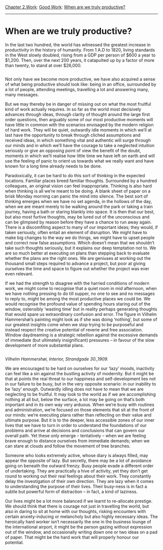 [Chapter 2.Work](https://www.theschooloflife.com/thebookoflife/category/work/): [Good Work](https://www.theschooloflife.com/thebookoflife/category/work/good-work/): [When are we truly productive?](https://www.theschooloflife.com/thebookoflife/when-are-we-truly-productive/)

* * *

# When are we truly productive?

In the last two hundred, the world has witnessed the greatest increase in productivity in the history of humanity. From 1 A.D to 1820, living standards in the West slowly doubled, rising from a GDP per person of $600 a year to $1,200. Then, over the next 200 years, it catapulted up by a factor of more than twenty, to stand at over $26,000.

<figure class="aligncenter"><img src="https://lh6.googleusercontent.com/aRxlID6jf8jhKmbvmrcn3-WEiRrvC8PLBCvb9iZxCz56dBnNJKIUg8AANOnerSyhfpSJ2xOuZ5OY0AhU_9PzITSsAiy2coyyuVZfY2-oVM6XIC8w-aIvzzS1a3OKlH5Dt0ejnhSg" alt=""></figure>

Not only have we become more productive, we have also acquired a sense of what being productive should look like: being in an office, surrounded by a lot of people, attending meetings, travelling a lot and answering many, many messages.

But we may thereby be in danger of missing out on what the most fruitful kind of work actually requires. In so far as the world most decisively advances through ideas, through clarity of thought around the large first order questions, then arguably some of our most productive moments will have little in common with the scenarios envisaged by the modern religion of hard work. They will be quiet, outwardly idle moments in which we’ll at last have the opportunity to break through cliched assumptions and received ideas, in which something vital and authentic will surge through our minds and in which we’ll have the courage to take a neglected intuition seriously or give an opposing point of view the benefit of the doubt, moments in which we’ll realise how little time we have left on earth and will use the feeling of panic to orient us towards what we really want and have known for a long time already needs to be done.  
  
Paradoxically, it can be hard to do this sort of thinking in the expected locations. Familiar places breed familiar thoughts. Surrounded by a hundred colleagues, an original vision can feel inappropriate. Thinking is also hard when thinking is all we’re meant to be doing. A blank sheet of paper on a brisk Monday morning can panic the mind into silence. The best sort of thinking emerges when we have no set agenda, in the hollows of the day, when we are meant merely to be walking around the park or taking a train journey, having a bath or staring blankly into space. It is then that our best, but also most furtive thoughts, may be lured out of the unconscious and can be glimpsed by reason before they have a chance to run away again. There is a discomfiting aspect to many of our important ideas; they would, if taken seriously, often entail an element of disruption. We might have to make big changes to the way we do things, we might have to upset people and correct now false assumptions. Which doesn’t mean that we shouldn’t take such thoughts seriously, but it explains our deep temptation not to. We are so much better at executing on plans than stepping back to evaluate whether the plans are the right ones. We are geniuses at working out the thousand small steps required to advance a project, but poor at giving ourselves the time and space to figure out whether the project was ever even relevant.

If we had the strength to disagree with the harried conditions of modern work, we might come to recognise that a quiet room in mid afternoon, when we have nothing pressing to do till supper, no one to see and no messages to reply to, might be among the most productive places we could be. We would recognise the profound value of spending hours staring out of the window, ostensibly ‘wasting time’ but in reality perhaps generating thoughts that would spare us extraordinary confusion and error. The figure in Vilhelm Hammershøi’s painting might look as if she was doing ‘nothing’, but some of our greatest insights come when we stop trying to be purposeful and instead respect the creative potential of reverie and free association. Window daydreaming is a strategic rebellion against the excessive demands of immediate (but ultimately insignificant) pressures – in favour of the slow development of more substantial plans.

<figure class="aligncenter"><img src="https://lh6.googleusercontent.com/HxsnoUlXaZfXJtGyXlIxlKmZ4I0U9wFMfbET8aczEiJXwxOKfzeC_nKovwCM3IiHhLpLbsrTVB85MmaP0ZCjvXECwSi6mCHxGbhdqwJy0k3_iTd3OiEO-IMAXiuJCGy6qUKukQfS" alt=""></figure>

_Vilhelm Hammershøi, Interior, Strandgade 30.,1909._

We are encouraged to be hard on ourselves for our ‘lazy’ moods, inactivity can feel like a sin against the bustling activity of modernity. But it might be that at points the real threat to our happiness and self-development lies not in our failure to be busy, but in the very opposite scenario: in our inability to be ‘lazy’ enough. Outwardly idling does not have to mean that we are neglecting to be fruitful. It may look to the world as if we are accomplishing nothing at all but, below the surface, a lot may be going on that’s both important and in its own way very arduous. When we’re busy with routines and administration, we’re focused on those elements that sit at the front of our minds: we’re executing plans rather than reflecting on their value and ultimate purpose. But it is to the deeper, less accessible zones of our inner lives that we have to turn in order to understand the foundations of our problems and arrive at decisions and conclusions that can govern our overall path. Yet these only emerge – tentatively – when we are feeling brave enough to distance ourselves from immediate demands; when we can stare at clouds and follow the movement of tree branches.&nbsp;

Someone who looks extremely active, whose diary is always filled, may appear the opposite of lazy. But secretly, there may be a lot of avoidance going on beneath the outward frenzy. Busy people evade a different order of undertaking. They are practically a hive of activity, yet they don’t get round to working out their real feelings about their work. They constantly delay the investigation of their own direction. They are lazy when it comes to understanding the purpose of their lives. Their busy-ness is in fact a subtle but powerful form of distraction – in fact, a kind of laziness.&nbsp;

Our lives might be a lot more balanced if we learnt to re-allocate prestige. We should think that there is courage not just in travelling the world, but also in daring to sit at home with our thoughts, risking encounters with certain anxiety-inducing or melancholy but also highly necessary ideas. The heroically hard worker isn’t necessarily the one in the business lounge of the international airport, it might be the person gazing without expression out of the window, and occasionally writing down one or two ideas on a pad of paper. That might be the hard work that will properly honour our potential.
